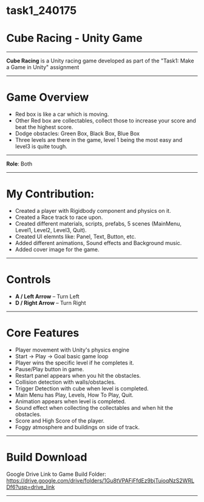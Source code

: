 # task1_240175
# Cube Racing - Unity Game
---

**Cube Racing** is a Unity racing game developed as part of the "Task1: Make a Game in Unity" assignment

---

# Game Overview

- Red box is like a car which is moving.
- Other Red box are collectables, collect those to increase your score and beat the highest score.
- Dodge obstacles: Green Box, Black Box, Blue Box
- Three levels are there in the game, level 1 being the most easy and level3 is quite tough.

---

**Role**: Both

---

# My Contribution:
- Created a player with Rigidbody component and physics on it.
- Created a Race track to race upon.
- Created different materials, scripts, prefabs, 5 scenes (MainMenu, Level1, Level2, Level3, Quit).
- Created UI elemnts like: Panel, Text, Button, etc.
- Added different animations, Sound effects and Background music.
- Added cover image for the game.

---

# Controls

- **A / Left Arrow** – Turn Left  
- **D / Right Arrow** – Turn Right  

---

# Core Features

- Player movement with Unity's physics engine
- Start → Play → Goal basic game loop
- Player wins the specific level if he completes it.
- Pause/Play button in game.
- Restart panel appears when you hit the obstacles.
- Collision detection with walls/obstacles.
- Trigger Detection with cube when level is completed.
- Main Menu has Play, Levels, How To Play, Quit.
- Animation appears when level is completed.
- Sound effect when collecting the collectables and when hit the obstacles.
- Score and High Score of the player.
- Foggy atmosphere and buildings on side of track.

---

# Build Download

Google Drive Link to Game Build Folder: https://drive.google.com/drive/folders/1Gu8tVPAFjFfdEz9bjTuioqNzS2WRLDf6?usp=drive_link

---

